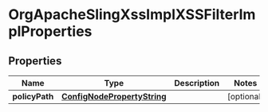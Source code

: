 
# OrgApacheSlingXssImplXSSFilterImplProperties

## Properties
Name | Type | Description | Notes
------------ | ------------- | ------------- | -------------
**policyPath** | [**ConfigNodePropertyString**](ConfigNodePropertyString.md) |  |  [optional]



